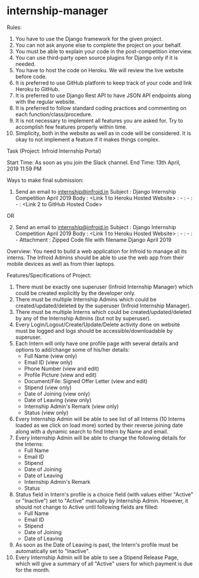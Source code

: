 # internship-manager
Rules:
1. You have to use the Django framework for the given project.
2. You can not ask anyone else to complete the project on your behalf.
3. You must be able to explain your code in the post-competition interview.
4. You can use third-party open source plugins for Django only if it is needed.
5. You have to host the code on Heroku. We will review the live website before code.
6. It is preferred to use GitHub platform to keep track of your code and link Heroku to GitHub.
7. It is preferred to use Django Rest API to have JSON API endpoints along with the regular website.
8. It is preferred to follow standard coding practices and commenting on each function/class/procedure.
9. It is not necessary to implement all features you are asked for. Try to accomplish few features properly within time.
10. Simplicity, both in the website as well as in code will be considered. It is okay to not implement a feature if it makes things complex.

Task (Project: Infroid Internship Portal)

Start Time: As soon as you join the Slack channel.
End Time: 13th April, 2019 11:59 PM

Ways to make final submission:

1. Send an email to internship@infroid.in
    Subject        : <FULL NAME> Django Internship Competition April 2019
    Body        : <Link 1 to Heroku Hosted Website>
            : <superuser ID> - <superuser password>
            : <Internship Admin ID> - <Internship Admin Password>
            : <Intern ID> - <Intern Password>
            : <Link 2 to GitHub Hosted Code>

OR

2. Send an email to internship@infroid.in
    Subject        : <FULL NAME> Django Internship Competition April 2019
    Body        : <Link 1 to Heroku Hosted Website>
            : <superuser ID> - <superuser password>
            : <Internship Admin ID> - <Internship Admin Password>
            : <Intern ID> - <Intern Password>
    Attachment    : Zipped Code file with filename <FULL NAME> Django April 2019

Overview:
You need to build a web application for Infroid to manage all its interns.
The Infroid Admins should be able to use the web app from their mobile devices as well as from thier laptops.

Features/Specifications of Project:
1. There must be exactly one superuser (Infroid Internship Manager) which could be created explicitly by the developer only.
2. There must be multiple Internship Admins which could be created/updated/deleted by the superuser (Infroid Internship Manager).
3. There must be multiple Interns which could be created/updated/deleted by any of the Internship Admins (but not by superuser).
4. Every Login/Logout/Create/Update/Delete activity done on website must be logged and logs should be accessible/downloadable by superuser.
5. Each Intern will only have one profile page with several details and options to add/change some of his/her details:
    - Full Name (view only)
    - Email ID (view only)
    - Phone Number (view and edit)
    - Profile Picture (view and edit)
    - Document/File: Signed Offer Letter (view and edit)
    - Stipend (view only)
    - Date of Joining (view only)
    - Date of Leaving (view only)
    - Internship Admin's Remark (view only)
    - Status (view only)
6. Every Internship Admin will be able to see list of all Interns (10 Interns loaded as we click on load more)
    sorted by their reverse joining date along with a dynamic search to find Intern by Name and email.
7. Every Internship Admin will be able to change the following details for the Interns:
    - Full Name
    - Email ID
    - Stipend
    - Date of Joining
    - Date of Leaving
    - Internship Admin's Remark
    - Status
8. Status field in Intern's profile is a choice field (with values either "Active" or "Inactive") set to "Active" manually by Internship Admin. However, it should not change to Active until following fields are filled:
    - Full Name
    - Email ID
    - Stipend
    - Date of Joining
    - Date of Leaving
9. As soon as the Date of Leaving is past, the Intern's profile must be automatically set to "Inactive".
10. Every Internship Admin will be able to see a Stipend Release Page, which will give a summary of all "Active" users for which payment is due for the month.
